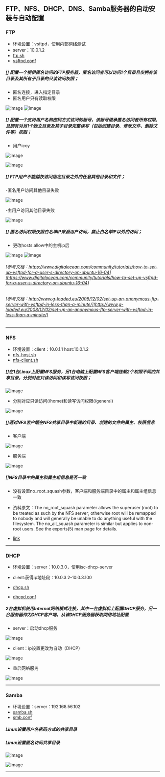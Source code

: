 
##  FTP、NFS、DHCP、DNS、Samba服务器的自动安装与自动配置
 


### FTP

- 环境设置：vsftpd，使用内部网络测试
- server：10.0.1.2
- [ftp.sh](sh/ftp.sh)
- [vsftpd.conf](conf/vsftpd.conf)

##### [] 配置一个提供匿名访问的FTP服务器，匿名访问者可以访问1个目录且仅拥有该目录及其所有子目录的只读访问权限；

- 匿名连接，进入指定目录
- 匿名用户只有读取权限

![image](pic/6.PNG)
![image](pic/3.PNG)

##### [] 配置一个支持用户名和密码方式访问的账号，该账号继承匿名访问者所有权限，且拥有对另1个独立目录及其子目录完整读写（包括创建目录、修改文件、删除文件等）权限；
    
- 用户icoy

![image](pic/4.PNG)

![image](pic/5.PNG)

##### [] FTP用户不能越权访问指定目录之外的任意其他目录和文件；

-匿名用户访问其他目录失败

![image](pic/1.PNG)

-主用户访问其他目录失败

![image](pic/2.PNG)

##### [] 匿名访问权限仅限白名单IP来源用户访问，禁止白名单IP以外的访问；

- 更改hosts.allow中的主机ip后

![image](pic/7.PNG)
![image](pic/8.PNG)


###### [参考文档：https://www.digitalocean.com/community/tutorials/how-to-set-up-vsftpd-for-a-user-s-directory-on-ubuntu-16-04](https://www.digitalocean.com/community/tutorials/how-to-set-up-vsftpd-for-a-user-s-directory-on-ubuntu-16-04)
###### [参考文档：http://www.g-loaded.eu/2008/12/02/set-up-an-anonymous-ftp-server-with-vsftpd-in-less-than-a-minute/](http://www.g-loaded.eu/2008/12/02/set-up-an-anonymous-ftp-server-with-vsftpd-in-less-than-a-minute/)
---
### NFS

- 环境设置：client：10.0.1.1 host:10.0.1.2
- [nfs-host.sh](sh/nfs-host.sh)
- [nfs-client.sh](sh/nfs-client.sh)

##### []在1台Linux上配置NFS服务，另1台电脑上配置NFS客户端挂载2个权限不同的共享目录，分别对应只读访问和读写访问权限；

![image](pic/9.PNG)

- 分别对应只读访问(/home)和读写访问权限(/general)

![image](pic/10.PNG)


##### []通过NFS客户端在NFS共享目录中新建的目录、创建的文件的属主、权限信息

- 客户端

![image](pic/11.PNG)

- 服务端

![image](pic/12.PNG)

##### []NFS目录中的属主和属主组信息是否一致

- 没有设置no_root_squash参数，客户端和服务端目录中的属主和属主组信息一致

- 资料原文：The no_root_squash  parameter allows the superuser (root) to be treated as such by the NFS server; otherwise root will be remapped to nobody and will generally be unable to do anything useful with the filesystem. The no_all_squash  parameter is similar but applies to non-root users. See the exports(5)  man page for details.

- [link](http://www.softpanorama.org/Net/Application_layer/NFS/mounting_nfs_directory_owned_by_root.shtml)

---
### DHCP

- 环境设置：server：10.0.3.0，使用isc-dhcp-server
- client:获得ip地址段：10.0.3.2-10.0.3.100

- [dhcp.sh](sh/dhcp.sh)
- [dhcpd.conf](conf/dhcpd.conf)

##### 2台虚拟机使用Internal网络模式连接，其中一台虚拟机上配置DHCP服务，另一台服务器作为DHCP客户端，从该DHCP服务器获取网络地址配置
- server：启动dhcp服务

![image](pic/18.PNG)

- client：ip设置更改为自动（DHCP） 
 
![image](pic/16.PNG)

- 重启网络服务

![image](pic/17.PNG)

---
### Samba

- 环境设置：server：192.168.56.102
- [samba.sh](sh/samba.sh)
- [smb.conf](conf/smb.conf)


##### Linux设置用户名密码方式的共享目录

##### Linux设置匿名访问共享目录
 ![image](pic/13.PNG)
 
 ![image](pic/14.PNG)
 
---
